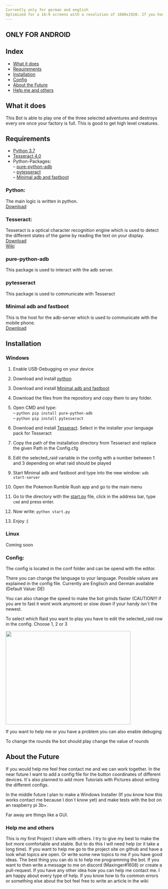 ```yaml
---
Currently only for german and english
Optimized for a 16:9 screens with a resolution of 1080x1920. If you have a different screen look in the "Issues" section for help.
---
```


<h2 id="only-for-android">ONLY FOR ANDROID</h1>
<h2 id="index">Index</h2>
<ul>
<li><a href="#what-it-does">What it does</a></li>
<li><a href="#requirements">Requirements</a></li>
<li><a href="#installation">Installation</a></li>
<li><a href="#config">Config</a></li>
<li><a href="#future">About the Future</a></li>
<li><a href="#help">Help me and others</a></li>
</ul>
<h2 id="what-it-does">What it does</h2>
<p>This Bot is able to play one of the three selected adventures and destroys every ore once your factory is full. This is good to get high level creatures.</p>
<h2 id="requirements">Requirements</h2>
<ul>
<li><a href="#python">Python 3.7</a></li>
<li><a href="#tesseract">Tesseract 4.0</a></li>
<li>Python-Packages:<br>
– <a href="#pure-python-adb">pure-python-adb</a><br>
– <a href="#pytesseract">pytesseract</a><br>
– <a href="#minimal-adb-and-fastboot">Minimal adb and fastboot</a></li>
</ul>
<h3 id="python">Python:</h3>
<p>The main logic is written in python.<br>
<a href="https://www.python.org/downloads/">Download</a></p>
<h3 id="tesseract">Tesseract:</h3>
<p>Tesseract is a optical character recognition engine which is used to detect the different states of the game by reading the text on your display.<br>
<a href="https://github.com/UB-Mannheim/tesseract/wiki">Download</a><br>
<a href="https://github.com/tesseract-ocr/tesseract">Wiki</a></p>
<h3 id="pure-python-adb">pure-python-adb</h3>
<p>This package is used to interact with the adb server.</p>
<h3 id="pytesseract">pytesseract</h3>
<p>This package is used to communicate with Tesseract</p>
<h3 id="minimal-adb-and-fastboot">Minimal adb and fastboot</h3>
<p>This is the host for the adb-server which is used to communicate with the mobile phone.<br>
<a href="https://forum.xda-developers.com/showthread.php?t=2317790">Download</a></p>
<h2 id="installation">Installation</h2>
<h3 id="windows">Windows</h3>
<ol>
<li>
<p>Enable USB-Debugging on your device</p>
</li>
<li>
<p>Download and install <a href="#python">python</a></p>
</li>
<li>
<p>Download and install <a href="#minimal-adb-and-fastboot">Minimal adb and fastboot</a></p>
</li>
<li>
<p>Download the files from the repository and copy them to any folder.</p>
</li>
<li>
<p>Open CMD and type:<br>
– <code>python pip install pure-python-adb</code><br>
– <code>python pip install pytesseract</code></p>
</li>
<li>
<p>Download and install <a href="#tesseract">Tesseract</a>. Select in the installer your language pack for Tesseract</p>
</li>
<li>
<p>Copy the path of the installation directory from Tesseract and replace the given Path in the Config.cfg</p>
</li>
<li>
<p>Edit the selected_raid variable in the config with a number between 1 and 3 depending on what raid should be played</p>
</li>
<li>
<p>Start Minimal adb and fastboot and type into the new window: <code>adb start-server</code></p>
</li>
<li>
<p>Open the Pokemon Rumble Rush app and go to the main menu</p>
</li>
<li>
<p>Go to the directory with the <a href="http://start.py">start.py</a> file, click in the address bar, type <code>cmd</code> and press enter.</p>
</li>
<li>
<p>Now write: <code>python start.py</code></p>
</li>
<li>
<p>Enjoy :)</p>
</li>
</ol>
<h3 id="linux">Linux</h3>
<p>Coming soon</p>
<h3 id="config">Config:</h3>
<p>The config is located in the conf folder and can be opend with the editor.</p>
<p>There you can change the language to your language. Possible values are explained in the config file. Currently are Englisch and German 
   available (Default Value: DE)</p>
<p> You can also change the speed to make the bot grinds faster (CAUTION!!! if you are to fast it wont work anymore) or slow down if your handy isn´t the newest.</p>
<p> To select which Raid you want to play you have to edit the selected_raid row in the config. Choose 1, 2 or 3</p>
<p> <img src="https://raw.githubusercontent.com/Maxinger15/pgrinder/images/raid%20numeration%20explenation.png" width="400" height="300"/></p>
<p> If you want to help me or you have a problem you can also enable debuging</p>
<p> To change the rounds the bot should play change the value of rounds </p>
<h2 id="future">About the Future</h2>
<p> If you would help me feel free contact me and we can work together. In the near future I want to add a config file for the button coordinates of
 different devices. It´s also planned to add more Tutorials with Pictures about writing the different configs.</p>
 <p>In the middle future I plan to make a Windows Installer (If you know how this works contact me because I don´t know yet) and make tests with the bot on an raspberry pi 3b+.</p>
 <p>Far away are things like a GUI.</p> 
 <h3 id="help">Help me and others</h3>
 <p> This is my first Project I share with others. I try to give my best to make the bot more comfortable and stable. But to do this I will need help (or it take
a long time). If you want to help me go to the project site on github and have a look what topics are open. Or write some new topics to me if you have good ideas.
The best thing you can do is to help me programming the bot. If you want to then write a message to me on discord (Maxinger#1608) or create a pull-request. If you have any 
other idea how you can help me contact me. I am happy about every type of help. If you know how to fix common errors or something else about the bot feel free to write an article in the wiki</p>
 